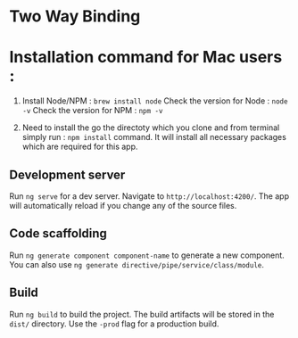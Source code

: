 # Two Way Binding

# Installation command for Mac users :

1) Install Node/NPM : `brew install node`
Check the version for Node : `node -v`
Check the version for NPM : `npm -v`

2) Need to install the go the directoty which you clone and from terminal simply run : `npm install` command. It will install all necessary packages which are required for this app. 

## Development server

Run `ng serve` for a dev server. Navigate to `http://localhost:4200/`. The app will automatically reload if you change any of the source files.

## Code scaffolding

Run `ng generate component component-name` to generate a new component. You can also use `ng generate directive/pipe/service/class/module`.

## Build

Run `ng build` to build the project. The build artifacts will be stored in the `dist/` directory. Use the `-prod` flag for a production build.

